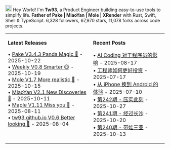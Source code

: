 <img src='https://x.tw93.fun/images/hi.gif' alt='Hi' width="20"/> Hey World! I'm **Tw93**, a Product Engineer building easy-to-use tools to simplify life. **Father of Pake | MiaoYan | Mole | XRender** with Rust, Swift, Shell & TypeScript. <!-- github_stats starts -->6,328 followers, 67,970 stars, 11,078 forks<!-- github_stats ends --> across code projects.

<table width="1200px" cellspacing="0" cellpadding="0">
<tr>
<td width="600px" valign="top">

**Latest Releases**

<!-- recent_releases starts -->
• [Pake V3.4.3 Panda Magic 🐼](https://github.com/tw93/Pake/releases/tag/V3.4.3) - 2025-10-22<br>• [Weekly V0.8 Smarter 😊](https://github.com/tw93/Weekly/releases/tag/V0.8) - 2025-10-19<br>• [Mole V1.7 More realistic 🐥](https://github.com/tw93/Mole/releases/tag/V1.7.17) - 2025-10-15<br>• [MiaoYan V2.1 New Discoveries 🥜](https://github.com/tw93/MiaoYan/releases/tag/V2.1.6) - 2025-10-11<br>• [Maple V1.11 Miss you 🍇](https://github.com/tw93/Maple/releases/tag/V1.11) - 2025-08-11<br>• [tw93.github.io V0.6 Better looking 🍓](https://github.com/tw93/tw93.github.io/releases/tag/V0.6.0) - 2025-08-04
<!-- recent_releases ends -->
</td>
<td width="600px" valign="top">

**Recent Posts**

<!-- blog starts -->
• [AI Coding 对于程序员的影响](https://tw93.fun/2025-08-17/ai-coding.html) - 2025-08-17<br>• [工程师如何更好投资](https://tw93.fun/2025-07-17/money.html) - 2025-07-17<br>• [从 iPhone 换到 Android 的体验](https://tw93.fun/2025-07-10/android.html) - 2025-07-10<br>• [第242期 - 压实此刻](https://weekly.tw93.fun/posts/242/) - 2025-10-27<br>• [第241期 - 经过长沙](https://weekly.tw93.fun/posts/241/) - 2025-10-20<br>• [第240期 - 带娃三亚](https://weekly.tw93.fun/posts/240/) - 2025-10-13
<!-- blog ends -->
</td>
</tr>
</table>
